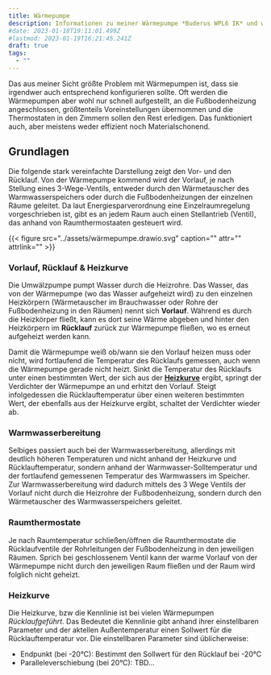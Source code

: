 ```yaml
---
title: Wärmepumpe
description: Informationen zu meiner Wärmepumpe *Buderus WPL6 IK* und wie ich sie optimierte
#date: 2023-01-18T19:11:01.499Z
#lastmod: 2023-01-19T16:21:45.241Z
draft: true
tags:
  - ""
---
```


Das aus meiner Sicht größte Problem mit Wärmepumpen ist, dass sie irgendwer auch entsprechend konfigurieren sollte. Oft werden die Wärmepumpen aber wohl nur schnell aufgestellt, an die Fußbodenheizung angeschlossen, größtenteils Voreinstellungen übernommen und die Thermostaten in den Zimmern sollen den Rest erledigen. Das funktioniert auch, aber meistens weder effizient noch Materialschonend.

## Grundlagen

Die folgende stark vereinfachte Darstellung zeigt den Vor- und den Rücklauf. Von der Wärmepumpe kommend wird der Vorlauf, je nach Stellung eines 3-Wege-Ventils, entweder durch den Wärmetauscher des Warmwasserspeichers oder durch die Fußbodenheizungen der einzelnen Räume geleitet. Da laut Energiesparverordnung eine Einzelraumregelung vorgeschrieben ist, gibt es an jedem Raum auch einen Stellantrieb (Ventil), das anhand von Raumthermostaaten gesteuert wird. 

{{< figure src="../assets/wärmepumpe.drawio.svg" caption="" attr="" attrlink="" >}}

### Vorlauf, Rücklauf & Heizkurve

Die Umwälzpumpe pumpt Wasser durch die Heizrohre. Das Wasser, das von der Wärmepumpe (wo das Wasser aufgeheizt wird) zu den einzelnen Heizkörpern (Wärmetauscher im Brauchwasser oder Rohre der Fußbodenheizung in den Räumen) nennt sich **Vorlauf**. Während es durch die Heizkörper fließt, kann es dort seine Wärme abgeben und hinter den Heizkörpern im **Rücklauf** zurück zur Wärmepumpe fließen, wo es erneut aufgeheizt werden kann.

Damit die Wärmepumpe weiß ob/wann sie den Vorlauf heizen muss oder nicht, wird fortlaufend die Temperatur des Rücklaufs gemessen, auch wenn die Wärmepumpe gerade nicht heizt. Sinkt die Temperatur des Rücklaufs unter einen bestimmten Wert, der sich aus der [**Heizkurve**](#heizkurve) ergibt, springt der Verdichter der Wärmepumpe an und erhitzt den Vorlauf. Steigt infolgedessen die Rücklauftemperatur über einen weiteren bestimmten Wert, der ebenfalls aus der Heizkurve ergibt, schaltet der Verdichter wieder ab. 

### Warmwasserbereitung

Selbiges passiert auch bei der Warmwasserbereitung, allerdings mit deutlich höheren Temperaturen und nicht anhand der Heizkurve und Rücklauftemperatur, sondern anhand der Warmwasser-Solltemperatur und der fortlaufend gemessenen Temperatur des Warmwassers im Speicher. Zur Warmwasserbereitung wird dadurch mittels des 3 Wege Ventils der Vorlauf nicht durch die Heizrohre der Fußbodenheizung, sondern durch den Wärmetauscher des Warmwasserspeichers geleitet.

### Raumthermostate

Je nach Raumtemperatur schließen/öffnen die Raumthermostate die Rücklaufventile der Rohrleitungen der Fußbodenheizung in den jeweiligen Räumen. Sprich bei geschlossenem Ventil kann der warme Vorlauf von der Wärmepumpe nicht durch den jeweiligen Raum fließen und der Raum wird folglich nicht geheizt.

### Heizkurve

Die Heizkurve, bzw die Kennlinie ist bei vielen Wärmepumpen *Rücklaufgeführt*. Das Bedeutet die Kennlinie gibt anhand ihrer einstellbaren Parameter und der aktellen Außentemperatur einen Sollwert für die Rücklauftemperatur vor. Die einstellbaren Parameter sind üblicherweise:

* Endpunkt (bei -20°C): Bestimmt den Sollwert für den Rücklauf bei -20°C
* Paralleleverschiebung (bei 20°C): TBD...